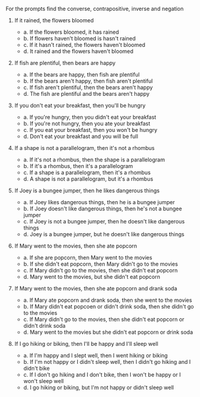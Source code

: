 For the prompts find the converse, contrapositive, inverse and negation

1. If it rained, the flowers bloomed
    - a. If the flowers bloomed, it has rained
    - b. If flowers haven't bloomed is hasn't rained
    - c. If it hasn't rained, the flowers haven't bloomed
    - d. It rained and the flowers haven't bloomed

2. If fish are plentiful, then bears are happy
    - a. If the bears are happy, then fish are plentiful
    - b. If the bears aren't happy, then fish aren't plentiful
    - c. If fish aren't plentiful, then the bears aren't happy
    - d. The fish are plentiful and the bears aren't happy

3. If you don't eat your breakfast, then you'll be hungry
    - a. If you're hungry, then you didn't eat your breakfast
    - b. If you're not hungry, then you ate your breakfast
    - c. If you eat your breakfast, then you won't be hungry
    - d. Don't eat your breakfast and you will be full

4. If a shape is not a parallelogram, then it's not a rhombus
    - a. If it's not a rhombus, then the shape is a parallelogram
    - b. If it's a rhombus, then it's a parallelogram
    - c. If a shape is a parallelogram, then it's a rhombus
    - d. A shape is not a parallelogram, but it's a rhombus

5. If Joey is a bungee jumper, then he likes dangerous things
    - a. If Joey likes dangerous things, then he is a bungee jumper
    - b. If Joey doesn't like dangerous things, then he's not a bungee jumper
    - c. If Joey is not a bungee jumper, then he doesn't like dangerous things
    - d. Joey is a bungee jumper, but he doesn't like dangerous things

6. If Mary went to the movies, then she ate popcorn
    - a. If she are popcorn, then Mary went to the movies
    - b. If she didn't eat popcorn, then Mary didn't go to the movies
    - c. If Mary didn't go to the movies, then she didn't eat popcorn
    - d. Mary went to the movies, but she didn't eat popcorn

7. If Mary went to the movies, then she ate popcorn and drank soda
    - a. If Mary ate popcorn and drank soda, then she went to the movies
    - b. If Mary didn't eat popcoen or didn't drink soda, then she didn't go to the movies
    - c. If Mary didn't go to the movies, then she didn't eat popcorn or didn't drink soda
    - d. Mary went to the movies but she didn't eat popcorn or drink soda

8. If I go hiking or biking, then I'll be happy and I'll sleep well
    - a. If I'm happy and I slept well, then I went hiking or biking
    - b. If I'm not happy or I didn't sleep well, then I didn't go hiking and I didn't bike
    - c. If I don't go hiking and I don't bike, then I won't be happy or I won't sleep well
    - d. I go hiking or biking, but I'm not happy or didn't sleep well
